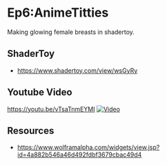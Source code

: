 # Ep6:AnimeTitties
Making glowing female breasts in shadertoy.

## ShaderToy
- https://www.shadertoy.com/view/wsGyRy

## Youtube Video
https://youtu.be/vTsaTnmEYMI
[![Video](https://img.youtube.com/vi/vTsaTnmEYMI/0.jpg)](https://www.youtube.com/watch?v=vTsaTnmEYMI)

## Resources
- https://www.wolframalpha.com/widgets/view.jsp?id=4a882b546a46d492fdbf3679cbac49d4
